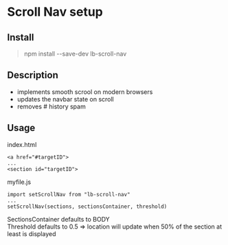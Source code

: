 # Scroll Nav setup

## Install 
>npm install --save-dev lb-scroll-nav

## Description
- implements smooth scrool on modern browsers
- updates the navbar state on scroll
- removes # history spam

## Usage
index.html
```
<a href="#targetID">
...
<section id="targetID">
```

myfile.js
```
import setScrollNav from "lb-scroll-nav"
...
setScrollNav(sections, sectionsContainer, threshold)
```

SectionsContainer defaults to BODY <br/>
Threshold defaults to 0.5 => location will update when 50% of the section at least is displayed
